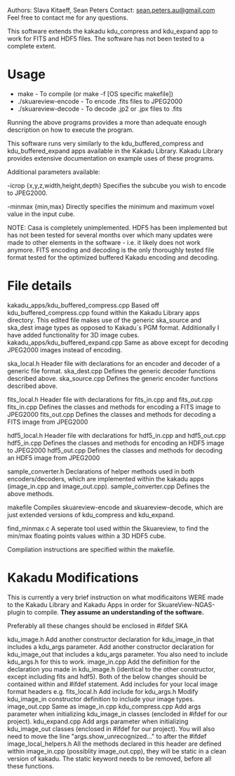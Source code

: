 Authors: Slava Kitaeff, Sean Peters
Contact: sean.peters.au@gmail.com
Feel free to contact me for any questions.

This software extends the kakadu kdu_compress and kdu_expand app to work for FITS and HDF5 files.
The software has not been tested to a complete extent.

Usage
=====

- make                    - To compile (or make -f [OS specific makefile])
- ./skuareview-encode     - To encode .fits files to JPEG2000
- ./skuareview-decode     - To decode .jp2 or .jpx files to .fits

Running the above programs provides a more than adequate enough description on
how to execute the program.

This software runs very similarly to the kdu_buffered_compress and
kdu_buffered_expand apps available in the Kakadu Library. Kakadu Library
provides extensive documentation on example uses of these programs. 

Additional parameters available:

-icrop {x,y,z,width,height,depth}
Specifies the subcube you wish to encode to JPEG2000.

-minmax {min,max}
Directly specifies the minimum and maximum voxel value in the input cube.

NOTE: Casa is completely unimplemented. HDF5 has been implemented but has not
been tested for several months over which many updates were made to other
elements in the software - i.e. it likely does not work anymore. FITS encoding
and decoding is the only thoroughly tested file format tested for the optimized
buffered Kakadu encoding and decoding.

File details
============

kakadu_apps/kdu_buffered_compress.cpp
    Based off kdu_buffered_compress.cpp found within the Kakadu Library apps
    directory. This edited file makes use of the generic ska_source and ska_dest
    image types as opposed to Kakadu`s PGM format.
    Additionally I have added functionality for 3D image cubes.
kakadu_apps/kdu_buffered_expand.cpp
    Same as above except for decoding JPEG2000 images instead of encoding.

ska_local.h
    Header file with declarations for an encoder and decoder of a generic file
    format.
ska_dest.cpp
    Defines the generic decoder functions described above.
ska_source.cpp
    Defines the generic encoder functions described above.

fits_local.h
    Header file with declarations for fits_in.cpp and fits_out.cpp
fits_in.cpp
    Defines the classes and methods for encoding a FITS image to JPEG2000
fits_out.cpp
    Defines the classes and methods for decoding a FITS image from JPEG2000

hdf5_local.h
    Header file with declarations for hdf5_in.cpp and hdf5_out.cpp
hdf5_in.cpp
    Defines the classes and methods for encoding an HDF5 image to JPEG2000
hdf5_out.cpp
    Defines the classes and methods for decoding an HDF5 image from JPEG2000

sample_converter.h
    Declarations of helper methods used in both encoders/decoders, which are
    implemented within the kakadu apps (image_in.cpp and image_out.cpp).
sample_converter.cpp
    Defines the above methods. 

makefile
    Compiles skuareview-encode and skuareview-decode, which are just extended
    versions of kdu_compress and kdu_expand.

find_minmax.c
    A seperate tool used within the Skuareview, to find the min/max
    floating points values within a 3D HDF5 cube.

Compilation instructions are specified within the makefile.

Kakadu Modifications
==============================================================================

This is currently a very brief instruction on what modificaitons WERE 
made to the Kakadu Library and Kakadu Apps in order for SkuareView-NGAS-plugin
to compile. **They assume an understanding of the software.**

Preferably all these changes should be enclosed in #ifdef SKA

kdu_image.h
    Add another constructor declaration for kdu_image_in that includes a kdu_args parameter.
    Add another constructor declaration for kdu_image_out that includes a kdu_args parameter.
    You also need to include kdu_args.h for this to work.
image_in.cpp
    Add the definition for the declaration you made in kdu_image.h (identical to the other constructor, except including fits and hdf5).
    Both of the below changes should be contained within and #ifdef statement.
        Add includes for your local image format headers e.g. fits_local.h
        Add include for kdu_args.h
        Modify kdu_image_in constructor definition to include your image types.
image_out.cpp
    Same as image_in.cpp 
kdu_compress.cpp
    Add args parameter when initializing kdu_image_in classes (encloded in #ifdef for our project).
kdu_expand.cpp
    Add args parameter when initializing kdu_image_out classes (enclosed in #ifdef for our project).
    You will also need to move the line "args.show_unrecognized..." to after the #ifdef
image_local_helpers.h
    All the methods declared in this header are defined within image_in.cpp (possiblity image_out.cpp),
    they will be static in a clean version of kakadu. The static keyword needs to be removed, before
    all these functions.
